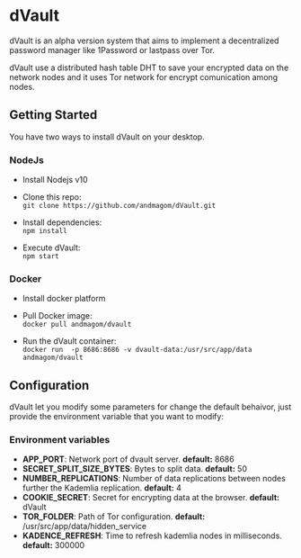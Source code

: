 # dVault

dVault is an alpha version system that aims to implement a decentralized password manager like 1Password or lastpass over Tor.

dVault use a distributed hash table DHT to save your encrypted data on the network nodes and it uses Tor network for encrypt comunication among nodes.

## Getting Started

You have two ways to install dVault on your desktop.

### **NodeJs**
* Install Nodejs v10
  
* Clone this repo: <br/>
`git clone https://github.com/andmagom/dVault.git`

* Install dependencies: <br/>
`npm install`

* Execute dVault: <br/>
  `npm start`

### **Docker**
* Install docker platform
  
* Pull Docker image: <br/>
  `docker pull andmagom/dvault`

* Run the dVault container:   <br/>
  `docker run  -p 8686:8686 -v dvault-data:/usr/src/app/data andmagom/dvault`


## Configuration

dVault let you modify some parameters for change the default behaivor, just provide the environment variable that you want to modify:

### Environment variables

* **APP_PORT**: Network port of dvault server. **default:** 8686
* **SECRET_SPLIT_SIZE_BYTES**: Bytes to split data. **default:** 50
* **NUMBER_REPLICATIONS**: Number of data replications between nodes further the Kademlia replication. **default:** 4
* **COOKIE_SECRET**: Secret for encrypting data at the browser. **default:** dVault
* **TOR_FOLDER**: Path of Tor configuration. **default:** /usr/src/app/data/hidden_service
* **KADENCE_REFRESH**: Time to refresh kademlia nodes in milliseconds.  **default:** 300000
